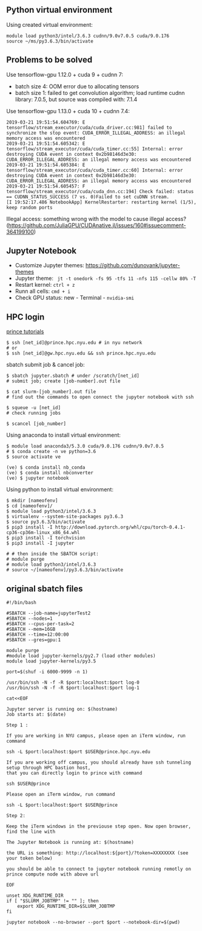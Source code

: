 
## Python virtual environment

Using created virtual environment:

```shell
module load python3/intel/3.6.3 cudnn/9.0v7.0.5 cuda/9.0.176
source ~/ms/py3.6.3/bin/activate
```


## Problems to be solved

Use tensorflow-gpu 1.12.0 + cuda 9 + cudnn 7:

- batch size 4: OOM error due to allocating tensors
- batch size 1: failed to get convolution algorithm; load runtime cudnn library: 7.0.5, but source was compiled with: 7.1.4


Use tensorflow-gpu 1.13.0 + cuda 10 + cudnn 7.4:

```
2019-03-21 19:51:54.604769: E tensorflow/stream_executor/cuda/cuda_driver.cc:981] failed to synchronize the stop event: CUDA_ERROR_ILLEGAL_ADDRESS: an illegal memory access was encountered
2019-03-21 19:51:54.605342: E tensorflow/stream_executor/cuda/cuda_timer.cc:55] Internal: error destroying CUDA event in context 0x2b98146d3e30: CUDA_ERROR_ILLEGAL_ADDRESS: an illegal memory access was encountered
2019-03-21 19:51:54.605384: E tensorflow/stream_executor/cuda/cuda_timer.cc:60] Internal: error destroying CUDA event in context 0x2b98146d3e30: CUDA_ERROR_ILLEGAL_ADDRESS: an illegal memory access was encountered
2019-03-21 19:51:54.605457: F tensorflow/stream_executor/cuda/cuda_dnn.cc:194] Check failed: status == CUDNN_STATUS_SUCCESS (7 vs. 0)Failed to set cuDNN stream.
[I 19:52:17.486 NotebookApp] KernelRestarter: restarting kernel (1/5), keep random ports
```

Illegal access: something wrong with the model to cause illegal access? (https://github.com/JuliaGPU/CUDAnative.jl/issues/160#issuecomment-364199100)




## Jupyter Notebook

- Customize Jupyter themes: https://github.com/dunovank/jupyter-themes
- Jupyter theme: ``` jt -t onedork -fs 95 -tfs 11 -nfs 115 -cellw 80% -T```
- Restart kernel: ```ctrl + z```
- Runn all cells: ```cmd + i```
- Check GPU status: new - Terminal - ```nvidia-smi```

## HPC login

[prince tutorials](https://devwikis.nyu.edu/display/NYUHPC/PrinceTutorials)

```shell
$ ssh [net_id]@prince.hpc.nyu.edu # in nyu network
# or
$ ssh [net_id]@gw.hpc.nyu.edu && ssh prince.hpc.nyu.edu
```

sbatch submit job & cancel job:

```shell
$ sbatch jupyter.sbatch # under /scratch/[net_id]
# submit job; create [job-number].out file

$ cat slurm-[job_number].out file
# find out the commands to open connect the jupyter notebook with ssh

$ squeue -u [net_id]
# check running jobs

$ scancel [job_number]
```

Using anaconda to install virtual environment:

```shell
$ module load anaconda3/5.3.0 cuda/9.0.176 cudnn/9.0v7.0.5
# $ conda create -n ve python=3.6
$ source activate ve

(ve) $ conda install nb_conda
(ve) $ conda install nbconverter
(ve) $ jupyter notebook
```

Using python to install virtual environment:

```shell
$ mkdir [nameofenv]
$ cd [nameofenv]/
$ module load python3/intel/3.6.3
$ virtualenv --system-site-packages py3.6.3
$ source py3.6.3/bin/activate
$ pip3 install -I http://download.pytorch.org/whl/cpu/torch-0.4.1-cp36-cp36m-linux_x86_64.whl
$ pip3 install -I torchvision
$ pip3 install -I jupyter

# # then inside the SBATCH script:
# module purge
# module load python3/intel/3.6.3
# source ~/[nameofenv]/py3.6.3/bin/activate
```



## original sbatch files

```
#!/bin/bash

#SBATCH --job-name=jupyterTest2
#SBATCH --nodes=1
#SBATCH --cpus-per-task=2
#SBATCH --mem=16GB
#SBATCH --time=12:00:00
#SBATCH --gres=gpu:1

module purge
#module load jupyter-kernels/py2.7 (load other modules)
module load jupyter-kernels/py3.5

port=$(shuf -i 6000-9999 -n 1)

/usr/bin/ssh -N -f -R $port:localhost:$port log-0
/usr/bin/ssh -N -f -R $port:localhost:$port log-1

cat<<EOF

Jupyter server is running on: $(hostname)
Job starts at: $(date)

Step 1 :

If you are working in NYU campus, please open an iTerm window, run command

ssh -L $port:localhost:$port $USER@prince.hpc.nyu.edu

If you are working off campus, you should already have ssh tunneling setup through HPC bastion host,
that you can directly login to prince with command

ssh $USER@prince

Please open an iTerm window, run command

ssh -L $port:localhost:$port $USER@prince

Step 2:

Keep the iTerm windows in the previouse step open. Now open browser, find the line with

The Jupyter Notebook is running at: $(hostname)

the URL is something: http://localhost:${port}/?token=XXXXXXXX (see your token below)

you should be able to connect to jupyter notebook running remotly on prince compute node with above url

EOF

unset XDG_RUNTIME_DIR
if [ "$SLURM_JOBTMP" != "" ]; then
    export XDG_RUNTIME_DIR=$SLURM_JOBTMP
fi

jupyter notebook --no-browser --port $port --notebook-dir=$(pwd)


```
